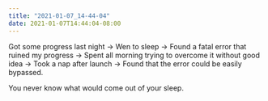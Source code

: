 ```yaml
---
title: "2021-01-07_14-44-04"
date: 2021-01-07T14:44:04-08:00
---
```


Got some progress last night -> Wen to sleep -> Found a fatal error that ruined my progress -> Spent all morning trying to overcome it without good idea -> Took a nap after launch -> Found that the error could be easily bypassed.

You never know what would come out of your sleep.
